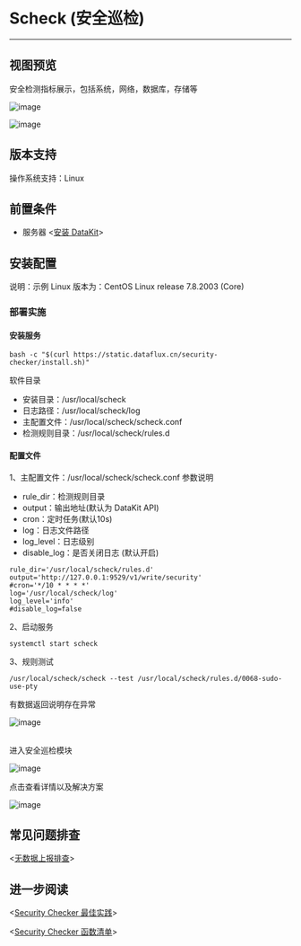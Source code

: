 
# Scheck (安全巡检)
---

## 视图预览

安全检测指标展示，包括系统，网络，数据库，存储等

![image](../imgs/input-scheck-1.png)

![image](../imgs/input-scheck-2.png)

## 版本支持

操作系统支持：Linux

## 前置条件

- 服务器 <[安装 DataKit](/datakit/datakit-install)>

## 安装配置

说明：示例 Linux 版本为：CentOS Linux release 7.8.2003 (Core)

### 部署实施

#### 安装服务

```
bash -c "$(curl https://static.dataflux.cn/security-checker/install.sh)"
```

软件目录

- 安装目录：/usr/local/scheck
- 日志路径：/usr/local/scheck/log
- 主配置文件：/usr/local/scheck/scheck.conf
- 检测规则目录：/usr/local/scheck/rules.d

#### 配置文件

1、主配置文件：/usr/local/scheck/scheck.conf
参数说明

- rule_dir：检测规则目录
- output：输出地址(默认为 DataKit API)
- cron：定时任务(默认10s)
- log：日志文件路径
- log_level：日志级别
- disable_log：是否关闭日志 (默认开启)

```
rule_dir='/usr/local/scheck/rules.d'
output='http://127.0.0.1:9529/v1/write/security'
#cron='*/10 * * * *'
log='/usr/local/scheck/log'
log_level='info'
#disable_log=false
```

2、启动服务

```
systemctl start scheck
```

3、规则测试

```
/usr/local/scheck/scheck --test /usr/local/scheck/rules.d/0068-sudo-use-pty
```

有数据返回说明存在异常

![image](../imgs/input-scheck-3.png)

<br />进入安全巡检模块<br />

![image](../imgs/input-scheck-4.png)

点击查看详情以及解决方案

![image](../imgs/input-scheck-5.png)

## 常见问题排查

<[无数据上报排查](/datakit/why-no-data/)>

## 进一步阅读

<[Security Checker 最佳实践](/scheck/best-practices)>

<[Security Checker 函数清单](/scheck/funcs)>

